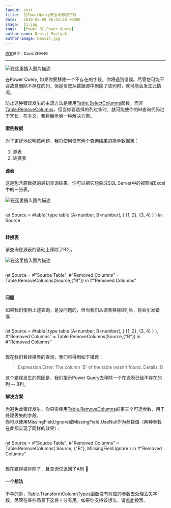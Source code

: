 ```yaml
---
layout: post
title:  在PowerQuery安全地移除字段
date:   2019-08-08 06:03:50 +0000
image:  11.jpg
tags:   [Power BI,Power Query]
author-name: Daniil Maslyuk
author-image: Daniil.jpg
---
```


<small>[原文](https://xxlbi.com/blog/safely-removing-columns-power-query/)译注：Davis ZHANG  </small>

----------------------

![在这里插入图片描述](https://img-blog.csdnimg.cn/20191207164907155.png?x-oss-process=image/watermark,type_ZmFuZ3poZW5naGVpdGk,shadow_10,text_d3d3LmQtYmkudGVjaA==,size_16,color_FFFFFF,t_70)

在Power Query, 如果你要移除一个不存在的字段，你将遇到错误。尽管您可能不会故意删除不存在的列，但是当您从数据源中删除了该列时，就可能会发生此情况。

防止这种错误发生的主流方法是使用[Table.SelectColumns](https://docs.microsoft.com/en-us/powerquery-m/table-selectcolumns)函数，而非[Table.RemoveColumns](https://docs.microsoft.com/en-us/powerquery-m/table-removecolumns)，但当你要选择的列过多时，就可能使你的M查询代码过于冗长。在本文，我将展示另一种解决方案。

#### 案例数据

为了更好地说明该问题，我将使用仅有两个查询结果的简单数据集：

1. 源表
2. 转换表

#### 源表

这是包含原数据的最初查询结果，你可以把它想象成SQL Server中的视图或Excel中的一张表。

![在这里插入图片描述](https://img-blog.csdnimg.cn/20191207164946232.png?x-oss-process=image/watermark,type_ZmFuZ3poZW5naGVpdGk,shadow_10,text_d3d3LmQtYmkudGVjaA==,size_16,color_FFFFFF,t_70)

>```Python
let
    Source = #table(
        type table [A=number, B=number],
        { {1, 2}, {3, 4} }
    )
in
    Source
>```

#### 转换表

该查询在源表的基础上移除了B列。

![在这里插入图片描述](https://img-blog.csdnimg.cn/20191207164951837.png?x-oss-process=image/watermark,type_ZmFuZ3poZW5naGVpdGk,shadow_10,text_d3d3LmQtYmkudGVjaA==,size_16,color_FFFFFF,t_70)


>```Python
let
    Source = #"Source Table",
    #"Removed Columns" = Table.RemoveColumns(Source,{"B"})
in
    #"Removed Columns"
>```


#### 问题

如果我们使用上述查询，是没问题的，但当我们从源表移除B列后，将会引发错误：

>```Python
let
    Source = #table(
        type table [A=number, B=number],
        { {1, 2}, {3, 4} }
    ),
    #"Removed Columns" = Table.RemoveColumns(Source,{"B"})
in
    #"Removed Columns"
>```

现在我们看转换表的查询，我们将得到如下错误：

>Expression.Error: The column 'B' of the table wasn't found. Details: B

这个错误发生的原因是，我们指示Power Query去移除一个在源表已经不存在的列 -- B列。

#### 解决方案

为避免此错误发生，你只需使用[Table.RemoveColumns](https://docs.microsoft.com/en-us/powerquery-m/table-removecolumns)的第三个可选参数，用于处理丢失的字段。  
你可以使用MissingField.Ignore或MissingField.UseNull作为参数值（两种参数在此都实现了同样的效果）：

>```Python
let
    Source = #"Source Table",
    #"Removed Columns" = Table.RemoveColumns(
        Source,
        {"B"},
        MissingField.Ignore
    )
in
    #"Removed Columns"
>```

现在错误被排除了，且查询仅返回了A列 🙂

#### 一个想法

不幸的是，[Table.TransformColumnTypes](https://docs.microsoft.com/en-us/powerquery-m/table-transformcolumntypes)函数没有对应的参数去处理丢失字段，尽管在某些场景下这将十分有用。如果你支持该想法，请[点此](https://ideas.powerbi.com/forums/265200-power-bi-ideas/suggestions/31546837-include-missingfield-argument-with-table-transform)投票。


